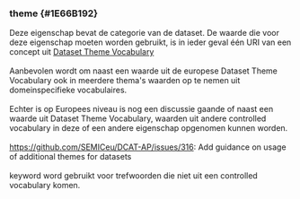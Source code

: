 ### theme {#1E66B192}
Deze eigenschap bevat de categorie van de dataset. De waarde die voor deze eigenschap moeten worden gebruikt, is in ieder geval één URI van een concept uit <a href='http://publications.europa.eu/resource/authority/data-theme' target='_blank'>Dataset Theme Vocabulary  </a>
<br/>
<br/>
Aanbevolen wordt om naast een waarde uit de europese Dataset Theme Vocabulary ook in meerdere thema's waarden op te nemen uit domeinspecifieke vocabulaires.
<br/>
<br/>
Echter is op Europees niveau is nog een discussie gaande of naast een waarde uit Dataset Theme Vocabulary, waarden uit andere controlled vocabulary in deze of een andere eigenschap opgenomen kunnen worden. 
<br/>
<br/>
<a href='https://github.com/SEMICeu/DCAT-AP/issues/316' target='_blank'>https://github.com/SEMICeu/DCAT-AP/issues/316</a>: Add guidance on usage of additional themes for datasets
<br/>
<br/>
keyword word gebruikt voor trefwoorden die niet uit een controlled vocabulary komen.
